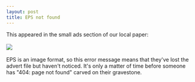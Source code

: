 ```yaml
---
layout: post
title: EPS not found
---
```


<div class="entry-item s2-entrytext">This appeared in the small ads section of our local paper:<br/><br/><a href="http://picasaweb.google.com/tim.hutton/Storage/photo#5178427906971044914" rel="nofollow"><img src="http://lh6.google.com/tim.hutton/R914vrH6jDI/AAAAAAAABE8/V0ppgadvrH4/s400/eps_not_found.jpg"/></a><br/><br/>EPS is an image format, so this error message means that they've lost the advert file but haven't noticed. It's only a matter of time before someone has "404: page not found" carved on their gravestone.</div>